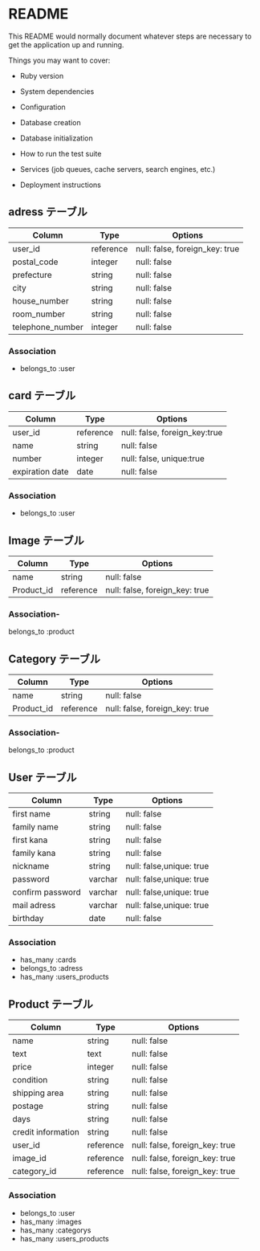 # README

This README would normally document whatever steps are necessary to get the
application up and running.

Things you may want to cover:

- Ruby version

- System dependencies

- Configuration

- Database creation

- Database initialization

- How to run the test suite

- Services (job queues, cache servers, search engines, etc.)

- Deployment instructions


## adress テーブル

| Column           | Type      | Options                        |
| ---------------- | --------- | ------------------------------ |
| user_id          | reference | null: false, foreign_key: true |
| postal_code      | integer   | null: false                    |
| prefecture       | string    | null: false                    |
| city             | string    | null: false                    |
| house_number     | string    | null: false                    |
| room_number      | string    | null: false                    |
| telephone_number | integer   | null: false                    |

### Association

- belongs_to :user

## card テーブル

| Column          | Type      | Options                       |
| --------------- | --------- | ----------------------------- |
| user_id         | reference | null: false, foreign_key:true |
| name            | string    | null: false                   |
| number          | integer   | null: false, unique:true      |
| expiration date | date      | null: false                   |

### Association

- belongs_to :user

## Image テーブル

| Column     | Type      | Options                        |
| ---------- | --------- | ------------------------------ |
| name       | string    | null: false                    |
| Product_id | reference | null: false, foreign_key: true |

### Association-

belongs_to :product

## Category テーブル

| Column     | Type      | Options                        |
| ---------- | --------- | ------------------------------ |
| name       | string    | null: false                    |
| Product_id | reference | null: false, foreign_key: true |

### Association-

belongs_to :product

## User テーブル

| Column           | Type    | Options                  |
| ---------------- | ------- | ------------------------ |
| first name       | string  | null: false              |
| family name      | string  | null: false              |
| first kana       | string  | null: false              |
| family kana      | string  | null: false              |
| nickname         | string  | null: false,unique: true |
| password         | varchar | null: false,unique: true |
| confirm password | varchar | null: false,unique: true |
| mail adress      | varchar | null: false,unique: true |
| birthday         | date    | null: false              |

### Association

- has_many :cards
- belongs_to :adress
- has_many :users_products

## Product テーブル

| Column             | Type      | Options                        |
| ------------------ | --------- | ------------------------------ |
| name               | string    | null: false                    |
| text               | text      | null: false                    |
| price              | integer   | null: false                    |
| condition          | string    | null: false                    |
| shipping area      | string    | null: false                    |
| postage            | string    | null: false                    |
| days               | string    | null: false                    |
| credit information | string    | null: false                    |
| user_id            | reference | null: false, foreign_key: true |
| image_id           | reference | null: false, foreign_key: true |
| category_id        | reference | null: false, foreign_key: true |

### Association

- belongs_to :user
- has_many :images
- has_many :categorys
- has_many :users_products


